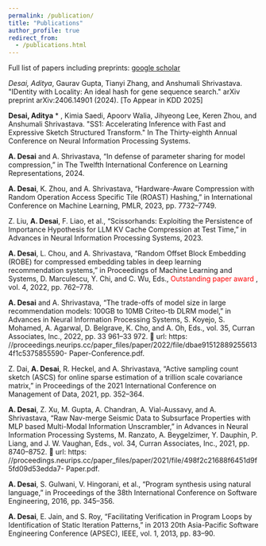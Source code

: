 ```yaml
---
permalink: /publication/
title: "Publications"
author_profile: true
redirect_from: 
  - /publications.html
---
```

Full list of papers including preprints: [google scholar](https://scholar.google.com/citations?user=ymdbDZwAAAAJ&hl=en)

*Desai, Aditya*, Gaurav Gupta, Tianyi Zhang, and Anshumali Shrivastava. "IDentity with Locality: An ideal hash for gene sequence search." arXiv preprint arXiv:2406.14901 (2024). [To Appear in KDD 2025]

**Desai, Aditya** * , Kimia Saedi, Apoorv Walia, Jihyeong Lee, Keren Zhou, and Anshumali Shrivastava. "SS1: Accelerating Inference with Fast and Expressive Sketch Structured Transform." In The Thirty-eighth Annual Conference on Neural Information Processing Systems.

**A. Desai** and A. Shrivastava, “In defense of parameter sharing for model compression,” in
The Twelfth International Conference on Learning Representations, 2024.

**A. Desai**, K. Zhou, and A. Shrivastava, “Hardware-Aware Compression with Random Operation Access
Specific Tile (ROAST) Hashing,” in International Conference on Machine Learning, PMLR, 2023,
pp. 7732–7749.

Z. Liu, **A. Desai**, F. Liao, et al., “Scissorhands: Exploiting the Persistence of Importance Hypothesis for
LLM KV Cache Compression at Test Time,” in  Advances in Neural Information Processing
Systems, 2023.

**A. Desai**, L. Chou, and A. Shrivastava, “Random Offset Block Embedding (ROBE) for compressed
embedding tables in deep learning recommendation systems,” in Proceedings of Machine Learning and
Systems, D. Marculescu, Y. Chi, and C. Wu, Eds., <span style="color:red"> Outstanding paper award </span>, vol. 4, 2022, pp. 762–778.

**A. Desai** and A. Shrivastava, “The trade-offs of model size in large recommendation models: 100GB to
10MB Criteo-tb DLRM model,” in Advances in Neural Information Processing Systems, S. Koyejo,
S. Mohamed, A. Agarwal, D. Belgrave, K. Cho, and A. Oh, Eds., vol. 35, Curran Associates, Inc., 2022,
pp. 33 961–33 972.  url: https:
//proceedings.neurips.cc/paper_files/paper/2022/file/dbae915128892556134f1c5375855590-
Paper-Conference.pdf.

Z. Dai, **A. Desai**, R. Heckel, and A. Shrivastava, “Active sampling count sketch (ASCS) for online sparse
estimation of a trillion scale covariance matrix,” in Proceedings of the 2021 International Conference on
Management of Data, 2021, pp. 352–364.

**A. Desai**, Z. Xu, M. Gupta, A. Chandran, A. Vial-Aussavy, and A. Shrivastava, “Raw Nav-merge Seismic
Data to Subsurface Properties with MLP based Multi-Modal Information Unscrambler,” in Advances in
Neural Information Processing Systems, M. Ranzato, A. Beygelzimer, Y. Dauphin, P. Liang, and
J. W. Vaughan, Eds., vol. 34, Curran Associates, Inc., 2021, pp. 8740–8752.  url: https:
//proceedings.neurips.cc/paper_files/paper/2021/file/498f2c21688f6451d9f5fd09d53edda7-
Paper.pdf.

**A. Desai**, S. Gulwani, V. Hingorani, et al., “Program synthesis using natural language,” in Proceedings of
the 38th International Conference on Software Engineering, 2016, pp. 345–356.

**A. Desai**, E. Jain, and S. Roy, “Facilitating Verification in Program Loops by Identification of Static
Iteration Patterns,” in 2013 20th Asia-Pacific Software Engineering Conference (APSEC), IEEE, vol. 1, 2013,
pp. 83–90.
